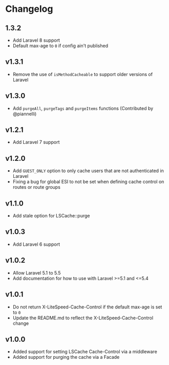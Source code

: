 # Changelog
## 1.3.2
- Add Laravel 8 support
- Default max-age to `0` if config ain't published

## v1.3.1
- Remove the use of `isMethodCacheable` to support older versions of Laravel

## v1.3.0
- Add `purgeAll`, `purgeTags` and `purgeItems` functions (Contributed by @piannelli)

## v1.2.1
- Add Laravel 7 support

## v1.2.0
- Add `GUEST_ONLY` option to only cache users that are not authenticated in Laravel
- Fixing a bug for global ESI to not be set when defining cache control on routes or route groups

## v1.1.0
- Add stale option for LSCache::purge

## v1.0.3
- Add Laravel 6 support

## v1.0.2
- Allow Laravel 5.1 to 5.5
- Add documentation for how to use with Laravel >=5.1 and <=5.4

## v1.0.1
- Do not return X-LiteSpeed-Cache-Control if the default max-age is set to `0`
- Update the README.md to reflect the X-LiteSpeed-Cache-Control change

## v1.0.0
- Added support for setting LSCache Cache-Control via a middleware
- Added support for purging the cache via a Facade
